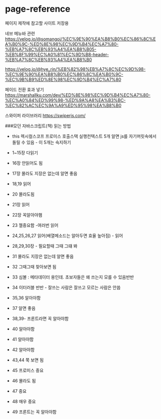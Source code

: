 # page-reference
페이지 제작에 참고할 사이트 저장용

네브 메뉴바 관련
https://velog.io/@somangoi/%EC%9E%90%EA%B8%B0%EC%86%8C%EA%B0%9C-%ED%8E%98%EC%9D%B4%EC%A7%80-%EB%A7%8C%EB%93%A4%EA%B8%B05-%EB%8F%99%EC%A0%81%EC%9D%B8-header-%EB%A7%8C%EB%93%A4%EA%B8%B0

https://velog.io/@hye_rin/%EB%82%98%EB%A7%8C%EC%9D%98-%EC%9E%90%EA%B8%B0%EC%86%8C%EA%B0%9C-%EC%9B%B9%ED%8E%98%EC%9D%B4%EC%A7%80

페이드 전환 효과 넣기
https://marshallku.com/dev/%ED%8E%98%EC%9D%B4%EC%A7%80-%EC%A0%84%ED%99%98-%ED%9A%A8%EA%B3%BC-%EC%82%AC%EC%9A%A9%ED%95%98%EA%B8%B0

스와이퍼 라이브러리
https://swiperjs.com/

###모던 자바스크립트(책) 읽는 방법
- this 렉시컬스코프 프로미스 호출스택 실행컨텍스트 5개 알면 js를 자기머릿속에서 돌릴 수 있음 - 이 5개는 숙지하기

- 1~15장 다읽기
- 16장 안읽어도 됨
- 17장 몰라도 지장은 없는데 알면 좋음
- 18,19 읽어
- 20 몰라도됨
- 21장 읽어
- 22장 꼭알아야햄
- 23 젤중요함 -여러번 읽어
- 24,25,26,27 읽어(배열메소드는 알아두면 효율 높아짐) - 읽어
- 28,29,30장 - 필요할때 그때 그떄 봐
- 31 몰라도 지장은 없는데 알면 좋음
- 32 그때그때 찾아보면 됨
- 33 심볼 : 메타데이터 용인데. 초보자들은 왜 쓰는지 모를 수 있음반반
- 34 이터러블 반반 - 잘쓰는 사람은 잘쓰고 모르는 사람은 안씀
- 35,36 알아야함
- 37 알면 좋음
- 38,39- 프론트라면 꼭 알아야함
- 40 알아야함
- 41 알아야함
- 42 알아야함
- 43,44 쭉 보면 됨
- 45 프로미스 중요
- 46 몰라도 됨
- 47 중요
- 48 매우 중요
- 49 프론트는 꼭 알아야함
